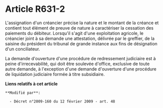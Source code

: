 # Article R631-2

L'assignation d'un créancier précise la nature et le montant de la créance et contient tout élément de preuve de nature à
caractériser la cessation des paiements du débiteur. Lorsqu'il s'agit d'une exploitation agricole, le créancier joint à sa
demande une attestation, délivrée par le greffier, de la saisine du président du tribunal de grande instance aux fins de
désignation d'un conciliateur. 

La demande d'ouverture d'une procédure de redressement judiciaire est à peine d'irrecevabilité, qui doit être soulevée
d'office, exclusive de toute autre demande, à l'exception d'une demande d'ouverture d'une procédure de liquidation judiciaire
formée à titre subsidiaire.

**Liens relatifs à cet article**

	**Modifié par**:

	  - Décret n°2009-160 du 12 février 2009 - art. 48
